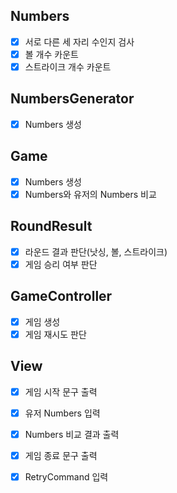 ## Numbers
* [x] 서로 다른 세 자리 수인지 검사
* [x] 볼 개수 카운트
* [x] 스트라이크 개수 카운트

## NumbersGenerator
* [x] Numbers 생성

## Game
* [x] Numbers 생성
* [x] Numbers와 유저의 Numbers 비교 

## RoundResult
* [x] 라운드 결과 판단(낫싱, 볼, 스트라이크)
* [x] 게임 승리 여부 판단

## GameController
* [x] 게임 생성
* [x] 게임 재시도 판단

## View
* [x] 게임 시작 문구 출력
* [x] 유저 Numbers 입력
* [x] Numbers 비교 결과 출력
* [x] 게임 종료 문구 출력
* [x] RetryCommand 입력

